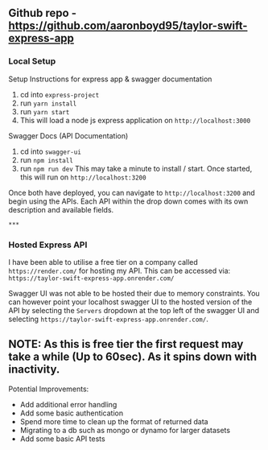 ## Github repo - https://github.com/aaronboyd95/taylor-swift-express-app

### Local Setup
Setup Instructions for express app & swagger documentation
1. cd into `express-project`
2. run `yarn install`
3. run `yarn start`
4. This will load a node js express application on `http://localhost:3000`

Swagger Docs (API Documentation)
1. cd into `swagger-ui`
2. run `npm install`
3. run `npm run dev`
This may take a minute to install / start.
Once started, this will run on `http://localhost:3200`

Once both have deployed, you can navigate to `http://localhost:3200` and begin using the APIs.
Each API within the drop down comes with its own description and available fields.


`***`


### Hosted Express API
I have been able to utilise a free tier on a company called `https://render.com/` for hosting my API.
This can be accessed via: `https://taylor-swift-express-app.onrender.com/`

Swagger UI was not able to be hosted their due to memory constraints. 
You can however point your localhost swagger UI to the hosted version of the API by selecting the `Servers` dropdown 
at the top left of the swagger UI and selecting `https://taylor-swift-express-app.onrender.com/`.

## NOTE: As this is free tier the first request may take a while (Up to 60sec). As it spins down with inactivity.

Potential Improvements:
* Add additional error handling
* Add some basic authentication
* Spend more time to clean up the format of returned data
* Migrating to a db such as mongo or dynamo for larger datasets
* Add some basic API tests